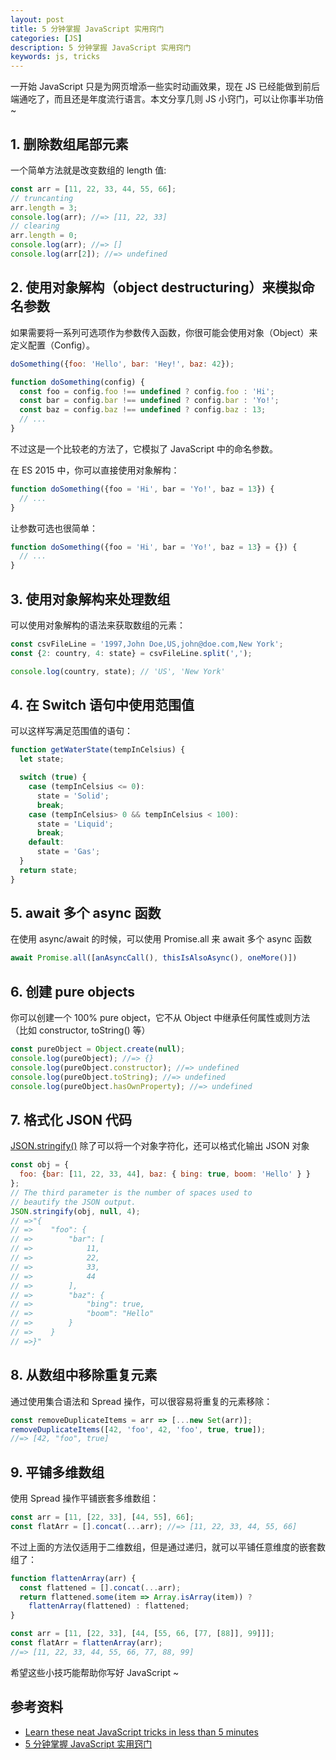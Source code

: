 ```yaml
---
layout: post
title: 5 分钟掌握 JavaScript 实用窍门
categories: [JS]
description: 5 分钟掌握 JavaScript 实用窍门
keywords: js, tricks
---
```


一开始 JavaScript 只是为网页增添一些实时动画效果，现在 JS 已经能做到前后端通吃了，而且还是年度流行语言。本文分享几则 JS 小窍门，可以让你事半功倍 ~

## 1. 删除数组尾部元素

一个简单方法就是改变数组的 length 值:
```js
const arr = [11, 22, 33, 44, 55, 66];
// truncanting
arr.length = 3;
console.log(arr); //=> [11, 22, 33]
// clearing
arr.length = 0;
console.log(arr); //=> []
console.log(arr[2]); //=> undefined
```

## 2. 使用对象解构（object destructuring）来模拟命名参数

如果需要将一系列可选项作为参数传入函数，你很可能会使用对象（Object）来定义配置（Config）。
```js
doSomething({foo: 'Hello', bar: 'Hey!', baz: 42});

function doSomething(config) {
  const foo = config.foo !== undefined ? config.foo : 'Hi';
  const bar = config.bar !== undefined ? config.bar : 'Yo!';
  const baz = config.baz !== undefined ? config.baz : 13;
  // ...
}
```
不过这是一个比较老的方法了，它模拟了 JavaScript 中的命名参数。

在 ES 2015 中，你可以直接使用对象解构：
```js
function doSomething({foo = 'Hi', bar = 'Yo!', baz = 13}) {
  // ...
}
```
让参数可选也很简单：
```js
function doSomething({foo = 'Hi', bar = 'Yo!', baz = 13} = {}) {
  // ...
}
```

## 3. 使用对象解构来处理数组

可以使用对象解构的语法来获取数组的元素：
```js
const csvFileLine = '1997,John Doe,US,john@doe.com,New York';
const {2: country, 4: state} = csvFileLine.split(',');

console.log(country, state); // 'US', 'New York'
```

## 4. 在 Switch 语句中使用范围值

可以这样写满足范围值的语句：
```js
function getWaterState(tempInCelsius) {
  let state;

  switch (true) {
    case (tempInCelsius <= 0):
      state = 'Solid';
      break;
    case (tempInCelsius> 0 && tempInCelsius < 100):
      state = 'Liquid';
      break;
    default:
      state = 'Gas';
  }
  return state;
}
```

## 5. await 多个 async 函数

在使用 async/await 的时候，可以使用 Promise.all 来 await 多个 async 函数
```js
await Promise.all([anAsyncCall(), thisIsAlsoAsync(), oneMore()])
```

## 6. 创建 pure objects

你可以创建一个 100% pure object，它不从 Object 中继承任何属性或则方法（比如 constructor, toString() 等）
```js
const pureObject = Object.create(null);
console.log(pureObject); //=> {}
console.log(pureObject.constructor); //=> undefined
console.log(pureObject.toString); //=> undefined
console.log(pureObject.hasOwnProperty); //=> undefined
```

## 7. 格式化 JSON 代码

[JSON.stringify()](https://developer.mozilla.org/zh-CN/docs/Web/JavaScript/Reference/Global_Objects/JSON/stringify) 除了可以将一个对象字符化，还可以格式化输出 JSON 对象
```js
const obj = {
  foo: {bar: [11, 22, 33, 44], baz: { bing: true, boom: 'Hello' } }
};
// The third parameter is the number of spaces used to
// beautify the JSON output.
JSON.stringify(obj, null, 4);
// =>"{
// =>    "foo": {
// =>        "bar": [
// =>            11,
// =>            22,
// =>            33,
// =>            44
// =>        ],
// =>        "baz": {
// =>            "bing": true,
// =>            "boom": "Hello"
// =>        }
// =>    }
// =>}"
```

## 8. 从数组中移除重复元素

通过使用集合语法和 Spread 操作，可以很容易将重复的元素移除：
```js
const removeDuplicateItems = arr => [...new Set(arr)];
removeDuplicateItems([42, 'foo', 42, 'foo', true, true]);
//=> [42, "foo", true]
```

## 9. 平铺多维数组

使用 Spread 操作平铺嵌套多维数组：
```js
const arr = [11, [22, 33], [44, 55], 66];
const flatArr = [].concat(...arr); //=> [11, 22, 33, 44, 55, 66]
```
不过上面的方法仅适用于二维数组，但是通过递归，就可以平铺任意维度的嵌套数组了：
```js
function flattenArray(arr) {
  const flattened = [].concat(...arr);
  return flattened.some(item => Array.isArray(item)) ?
    flattenArray(flattened) : flattened;
}

const arr = [11, [22, 33], [44, [55, 66, [77, [88]], 99]]];
const flatArr = flattenArray(arr);
//=> [11, 22, 33, 44, 55, 66, 77, 88, 99]
```
希望这些小技巧能帮助你写好 JavaScript ~

## 参考资料

- [Learn these neat JavaScript tricks in less than 5 minutes](https://link.zhihu.com/?target=https%3A//medium.freecodecamp.org/9-neat-javascript-tricks-e2742f2735c3)
- [5 分钟掌握 JavaScript 实用窍门](https://zhuanlan.zhihu.com/p/37493249)